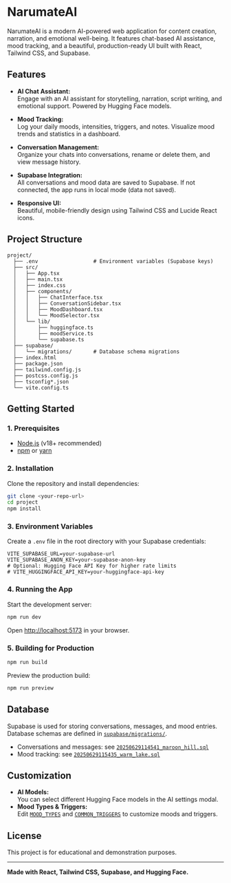 # NarumateAI

NarumateAI is a modern AI-powered web application for content creation, narration, and emotional well-being. It features chat-based AI assistance, mood tracking, and a beautiful, production-ready UI built with React, Tailwind CSS, and Supabase.

## Features

- **AI Chat Assistant:**  
  Engage with an AI assistant for storytelling, narration, script writing, and emotional support. Powered by Hugging Face models. 

- **Mood Tracking:**  
  Log your daily moods, intensities, triggers, and notes. Visualize mood trends and statistics in a dashboard.

- **Conversation Management:**  
  Organize your chats into conversations, rename or delete them, and view message history.

- **Supabase Integration:**  
  All conversations and mood data are saved to Supabase. If not connected, the app runs in local mode (data not saved).

- **Responsive UI:**  
  Beautiful, mobile-friendly design using Tailwind CSS and Lucide React icons.

## Project Structure

```
project/
  ├── .env                  # Environment variables (Supabase keys)
  ├── src/
  │   ├── App.tsx
  │   ├── main.tsx
  │   ├── index.css
  │   ├── components/
  │   │   ├── ChatInterface.tsx
  │   │   ├── ConversationSidebar.tsx
  │   │   ├── MoodDashboard.tsx
  │   │   └── MoodSelector.tsx
  │   └── lib/
  │       ├── huggingface.ts
  │       ├── moodService.ts
  │       └── supabase.ts
  ├── supabase/
  │   └── migrations/       # Database schema migrations
  ├── index.html
  ├── package.json
  ├── tailwind.config.js
  ├── postcss.config.js
  ├── tsconfig*.json
  └── vite.config.ts
```

## Getting Started

### 1. Prerequisites

- [Node.js](https://nodejs.org/) (v18+ recommended)
- [npm](https://www.npmjs.com/) or [yarn](https://yarnpkg.com/)

### 2. Installation

Clone the repository and install dependencies:

```sh
git clone <your-repo-url>
cd project
npm install
```

### 3. Environment Variables

Create a `.env` file in the root directory with your Supabase credentials:

```
VITE_SUPABASE_URL=your-supabase-url
VITE_SUPABASE_ANON_KEY=your-supabase-anon-key
# Optional: Hugging Face API Key for higher rate limits
# VITE_HUGGINGFACE_API_KEY=your-huggingface-api-key
```

### 4. Running the App

Start the development server:

```sh
npm run dev
```

Open [http://localhost:5173](http://localhost:5173) in your browser.

### 5. Building for Production

```sh
npm run build
```

Preview the production build:

```sh
npm run preview
```

## Database

Supabase is used for storing conversations, messages, and mood entries.  
Database schemas are defined in [`supabase/migrations/`](supabase/migrations/).

- Conversations and messages: see [`20250629114541_maroon_hill.sql`](supabase/migrations/20250629114541_maroon_hill.sql)
- Mood tracking: see [`20250629115435_warm_lake.sql`](supabase/migrations/20250629115435_warm_lake.sql)

## Customization

- **AI Models:**  
  You can select different Hugging Face models in the AI settings modal.
- **Mood Types & Triggers:**  
  Edit [`MOOD_TYPES`](src/lib/moodService.ts) and [`COMMON_TRIGGERS`](src/lib/moodService.ts) to customize moods and triggers.

## License

This project is for educational and demonstration purposes.

---

**Made with React, Tailwind CSS, Supabase, and Hugging Face.**